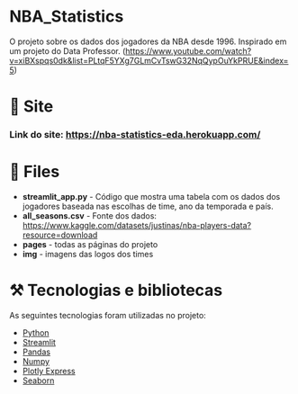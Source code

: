 # NBA_Statistics
O projeto sobre os dados dos jogadores da NBA desde 1996.
Inspirado em um projeto do Data Professor. (https://www.youtube.com/watch?v=xiBXspqs0dk&list=PLtqF5YXg7GLmCvTswG32NqQypOuYkPRUE&index=5)
# 👀 Site
### Link do site: https://nba-statistics-eda.herokuapp.com/
# 📁 Files
- **streamlit_app.py** - Código que mostra uma tabela com os dados dos jogadores baseada nas escolhas de time, ano da temporada e país.
- **all_seasons.csv** - Fonte dos dados: https://www.kaggle.com/datasets/justinas/nba-players-data?resource=download
- **pages** - todas as páginas do projeto
- **img** - imagens das logos dos times
# ⚒️ Tecnologias e bibliotecas
As seguintes tecnologias foram utilizadas no projeto:
- [Python](https://www.python.org/)
- [Streamlit](https://docs.streamlit.io/)
- [Pandas](https://pandas.pydata.org/)
- [Numpy](https://numpy.org/)
- [Plotly Express](https://plotly.com/python/plotly-express/)
- [Seaborn](https://seaborn.pydata.org/)
